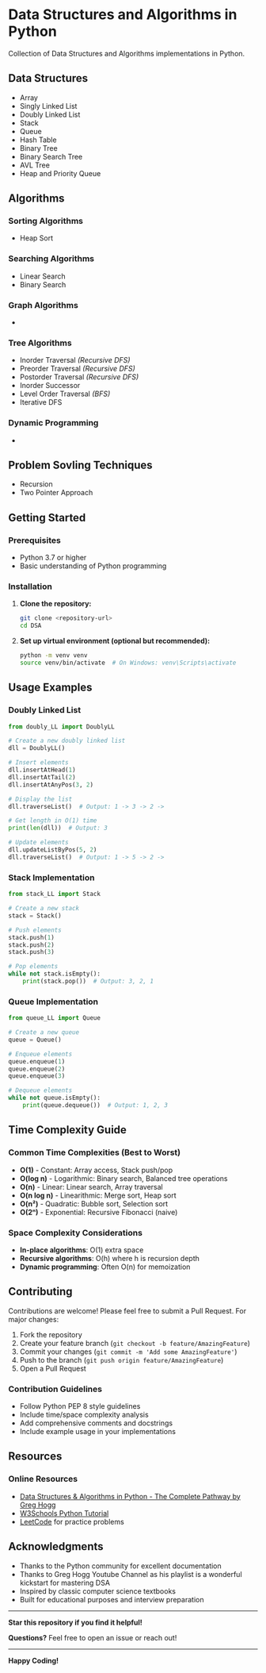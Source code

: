 # Data Structures and Algorithms in Python

Collection of Data Structures and Algorithms implementations in Python.

## Data Structures

- Array
- Singly Linked List
- Doubly Linked List
- Stack
- Queue
- Hash Table
- Binary Tree
- Binary Search Tree
- AVL Tree
- Heap and Priority Queue


## Algorithms

### Sorting Algorithms

- Heap Sort


### Searching Algorithms

- Linear Search
- Binary Search

### Graph Algorithms

- 

### Tree Algorithms

- Inorder Traversal *(Recursive DFS)*
- Preorder Traversal *(Recursive DFS)*
- Postorder Traversal *(Recursive DFS)*
- Inorder Successor
- Level Order Traversal *(BFS)*
- Iterative DFS

### Dynamic Programming

- 

## Problem Sovling Techniques

- Recursion
- Two Pointer Approach

##  Getting Started

### Prerequisites
- Python 3.7 or higher
- Basic understanding of Python programming

### Installation

1. **Clone the repository:**
   ```bash
   git clone <repository-url>
   cd DSA
   ```

2. **Set up virtual environment (optional but recommended):**
   ```bash
   python -m venv venv
   source venv/bin/activate  # On Windows: venv\Scripts\activate
   ```



##  Usage Examples

### Doubly Linked List
```python
from doubly_LL import DoublyLL

# Create a new doubly linked list
dll = DoublyLL()

# Insert elements
dll.insertAtHead(1)
dll.insertAtTail(2)
dll.insertAtAnyPos(3, 2)

# Display the list
dll.traverseList()  # Output: 1 -> 3 -> 2 ->

# Get length in O(1) time
print(len(dll))  # Output: 3

# Update elements
dll.updateListByPos(5, 2)
dll.traverseList()  # Output: 1 -> 5 -> 2 ->
```

### Stack Implementation
```python
from stack_LL import Stack

# Create a new stack
stack = Stack()

# Push elements
stack.push(1)
stack.push(2)
stack.push(3)

# Pop elements
while not stack.isEmpty():
    print(stack.pop())  # Output: 3, 2, 1
```

### Queue Implementation
```python
from queue_LL import Queue

# Create a new queue
queue = Queue()

# Enqueue elements
queue.enqueue(1)
queue.enqueue(2)
queue.enqueue(3)

# Dequeue elements
while not queue.isEmpty():
    print(queue.dequeue())  # Output: 1, 2, 3
```

##  Time Complexity Guide

### Common Time Complexities (Best to Worst)
- **O(1)** - Constant: Array access, Stack push/pop
- **O(log n)** - Logarithmic: Binary search, Balanced tree operations
- **O(n)** - Linear: Linear search, Array traversal
- **O(n log n)** - Linearithmic: Merge sort, Heap sort
- **O(n²)** - Quadratic: Bubble sort, Selection sort
- **O(2ⁿ)** - Exponential: Recursive Fibonacci (naive)

### Space Complexity Considerations
- **In-place algorithms**: O(1) extra space
- **Recursive algorithms**: O(h) where h is recursion depth
- **Dynamic programming**: Often O(n) for memoization



##  Contributing

Contributions are welcome! Please feel free to submit a Pull Request. For major changes:

1. Fork the repository
2. Create your feature branch (`git checkout -b feature/AmazingFeature`)
3. Commit your changes (`git commit -m 'Add some AmazingFeature'`)
4. Push to the branch (`git push origin feature/AmazingFeature`)
5. Open a Pull Request

### Contribution Guidelines
- Follow Python PEP 8 style guidelines
- Include time/space complexity analysis
- Add comprehensive comments and docstrings
- Include example usage in your implementations

##  Resources

### Online Resources
- [Data Structures & Algorithms in Python - The Complete Pathway by Greg Hogg](https://youtube.com/playlist?list=PLKYEe2WisBTFEr6laH5bR2J19j7sl5O8R&si=rOMs6Jhsw5YMApVw)
- [W3Schools Python Tutorial](https://www.w3schools.com/python/)
- [LeetCode](https://leetcode.com/) for practice problems


##  Acknowledgments

- Thanks to the Python community for excellent documentation
- Thanks to Greg Hogg Youtube Channel as his playlist is a wonderful kickstart for mastering DSA 
- Inspired by classic computer science textbooks
- Built for educational purposes and interview preparation

---

 **Star this repository if you find it helpful!**

 **Questions?** Feel free to open an issue or reach out!

---

**Happy Coding!** 
